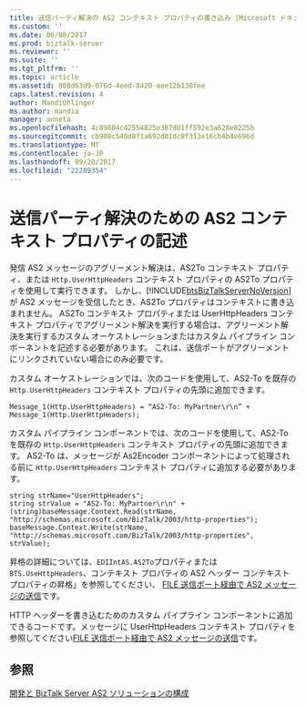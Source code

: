 ```yaml
---
title: 送信パーティ解決の AS2 コンテキスト プロパティの書き込み |Microsoft ドキュメント
ms.custom: ''
ms.date: 06/08/2017
ms.prod: biztalk-server
ms.reviewer: ''
ms.suite: ''
ms.tgt_pltfrm: ''
ms.topic: article
ms.assetid: 808d63d9-076d-4eed-8420-aee12b130fee
caps.latest.revision: 4
author: MandiOhlinger
ms.author: mandia
manager: anneta
ms.openlocfilehash: 4c89804c42554825e387d01ff592e3a628e8225b
ms.sourcegitcommit: cb908c540d8f1a692d01dc8f313e16cb4b4e696d
ms.translationtype: MT
ms.contentlocale: ja-JP
ms.lasthandoff: 09/20/2017
ms.locfileid: "22289354"
---
```

# <a name="writing-as2-context-properties-for-outbound-party-resolution"></a>送信パーティ解決のための AS2 コンテキスト プロパティの記述
発信 AS2 メッセージのアグリーメント解決は、AS2To コンテキスト プロパティ、または `Http.UserHttpHeaders` コンテキスト プロパティの AS2To プロパティを使用して実行できます。 しかし、[!INCLUDE[btsBizTalkServerNoVersion](../includes/btsbiztalkservernoversion-md.md)] が AS2 メッセージを受信したとき、AS2To プロパティはコンテキストに書き込まれません。 AS2To コンテキスト プロパティまたは UserHttpHeaders コンテキスト プロパティでアグリーメント解決を実行する場合は、アグリーメント解決を実行するカスタム オーケストレーションまたはカスタム パイプライン コンポーネントを記述する必要があります。 これは、送信ポートがアグリーメントにリンクされていない場合にのみ必要です。  
  
 カスタム オーケストレーションでは、次のコードを使用して、AS2-To を既存の `Http.UserHttpHeaders` コンテキスト プロパティの先頭に追加できます。  
  
```  
Message_1(Http.UserHttpHeaders) = “AS2-To: MyPartner\r\n” + Message_1(Http.UserHttpHeaders);  
```  
  
 カスタム パイプライン コンポーネントでは、次のコードを使用して、AS2-To を既存の `Http.UserHttpHeaders` コンテキスト プロパティの先頭に追加できます。 AS2-To は、メッセージが As2Encoder コンポーネントによって処理される前に `Http.UserHttpHeaders` コンテキスト プロパティに追加する必要があります。  
  
```  
string strName="UserHttpHeaders";  
string strValue = "AS2-To: MyPartner\r\n" + (string)baseMessage.Context.Read(strName, "http://schemas.microsoft.com/BizTalk/2003/http-properties");  
baseMessage.Context.Write(strName, "http://schemas.microsoft.com/BizTalk/2003/http-properties", strValue);  
```  
  
 昇格の詳細については、`EDIIntAS.AS2To`プロパティまたは`BTS.UseHttpHeaders`、コンテキスト プロパティの AS2 ヘッダー コンテキスト プロパティの昇格」を参照してください、 [FILE 送信ポート経由で AS2 メッセージの送信](../core/sending-an-as2-message-over-a-file-send-port.md)です。  
  
 HTTP ヘッダーを書き込むためのカスタム パイプライン コンポーネントに追加できるコードです。メッセージに UserHttpHeaders コンテキスト プロパティを参照してください[FILE 送信ポート経由で AS2 メッセージの送信](../core/sending-an-as2-message-over-a-file-send-port.md)です。  
  
## <a name="see-also"></a>参照  
 [開発と BizTalk Server AS2 ソリューションの構成](../core/developing-and-configuring-biztalk-server-as2-solutions.md)